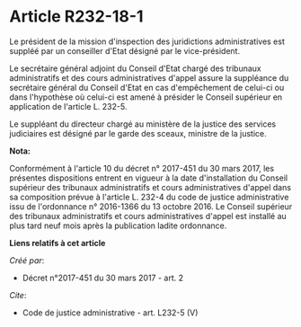 # Article R232-18-1

Le président de la mission d'inspection des juridictions administratives est suppléé par un conseiller d'Etat désigné par le
vice-président. 

Le secrétaire général adjoint du Conseil d'Etat chargé des tribunaux administratifs et des cours administratives d'appel
assure la suppléance du secrétaire général du Conseil d'Etat en cas d'empêchement de celui-ci ou dans l'hypothèse où celui-ci
est amené à présider le Conseil supérieur en application de l'article L. 232-5. 

Le suppléant du directeur chargé au ministère de la justice des services judiciaires est désigné par le garde des sceaux,
ministre de la justice.

**Nota:**

Conformément à l'article 10 du décret n° 2017-451 du 30 mars 2017, les présentes dispositions entrent en vigueur à la date
d'installation du Conseil supérieur des tribunaux administratifs et cours administratives d'appel dans sa composition prévue
à l'article L. 232-4 du code de justice administrative issu de l'ordonnance n° 2016-1366 du 13 octobre 2016. Le Conseil
supérieur des tribunaux administratifs et cours administratives d'appel est installé au plus tard neuf mois après la
publication ladite ordonnance.

**Liens relatifs à cet article**

_Créé par_:

  - Décret n°2017-451 du 30 mars 2017 - art. 2

_Cite_:

  - Code de justice administrative - art. L232-5 (V)
